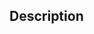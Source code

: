 ﻿<!----------------------------------------------------rgx := rgx ( Param_1 ; Param_2 ) -> Param_1 (Text) -> Param_2 (Object) <- rgx (Object)-->## Description